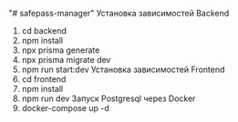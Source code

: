 "# safepass-manager" 
Установка зависимостей Backend
1. cd backend
2. npm install
3. npx prisma generate
4. npx prisma migrate dev
5. npm run start:dev
Установка зависимостей Frontend
1. cd frontend
2. npm install
3. npm run dev
Запуск Postgresql через Docker
1. docker-compose up -d 
